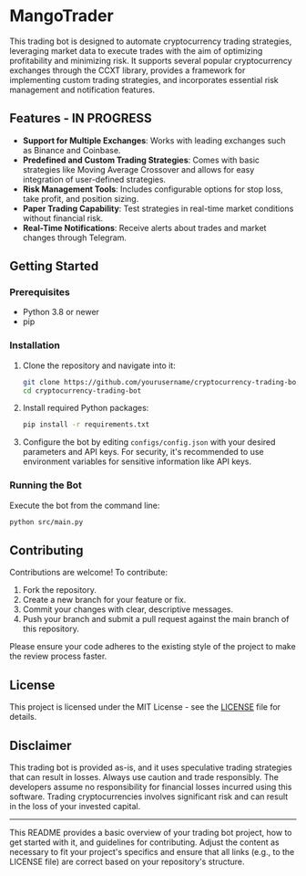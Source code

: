 # MangoTrader

This trading bot is designed to automate cryptocurrency trading strategies, leveraging market data to execute trades with the aim of optimizing profitability and minimizing risk. It supports several popular cryptocurrency exchanges through the CCXT library, provides a framework for implementing custom trading strategies, and incorporates essential risk management and notification features.

## Features - IN PROGRESS

- **Support for Multiple Exchanges**: Works with leading exchanges such as Binance and Coinbase.
- **Predefined and Custom Trading Strategies**: Comes with basic strategies like Moving Average Crossover and allows for easy integration of user-defined strategies.
- **Risk Management Tools**: Includes configurable options for stop loss, take profit, and position sizing.
- **Paper Trading Capability**: Test strategies in real-time market conditions without financial risk.
- **Real-Time Notifications**: Receive alerts about trades and market changes through Telegram.

## Getting Started

### Prerequisites

- Python 3.8 or newer
- pip

### Installation

1. Clone the repository and navigate into it:
   ```sh
   git clone https://github.com/yourusername/cryptocurrency-trading-bot.git
   cd cryptocurrency-trading-bot
   ```

2. Install required Python packages:
   ```sh
   pip install -r requirements.txt
   ```

3. Configure the bot by editing `configs/config.json` with your desired parameters and API keys. For security, it's recommended to use environment variables for sensitive information like API keys.

### Running the Bot

Execute the bot from the command line:
```sh
python src/main.py
```

## Contributing

Contributions are welcome! To contribute:

1. Fork the repository.
2. Create a new branch for your feature or fix.
3. Commit your changes with clear, descriptive messages.
4. Push your branch and submit a pull request against the main branch of this repository.

Please ensure your code adheres to the existing style of the project to make the review process faster.

## License

This project is licensed under the MIT License - see the [LICENSE](LICENSE) file for details.

## Disclaimer

This trading bot is provided as-is, and it uses speculative trading strategies that can result in losses. Always use caution and trade responsibly. The developers assume no responsibility for financial losses incurred using this software. Trading cryptocurrencies involves significant risk and can result in the loss of your invested capital.

---

This README provides a basic overview of your trading bot project, how to get started with it, and guidelines for contributing. Adjust the content as necessary to fit your project's specifics and ensure that all links (e.g., to the LICENSE file) are correct based on your repository's structure.
